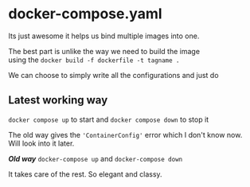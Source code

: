 # docker-compose.yaml

Its just awesome it helps us bind multiple images into one.

The best part is unlike the way we need to build the image  
using the `docker build -f dockerfile -t tagname .`  

We can choose to simply write all the configurations and just do  

## Latest working way
`docker compose up` to start and `docker compose down` to stop it

The old way gives the `'ContainerConfig'` error which I don't know now.  
Will look into it later.

***Old way***
`docker-compose up` and `docker-compose down`   

It takes care of the rest. So elegant and classy.
